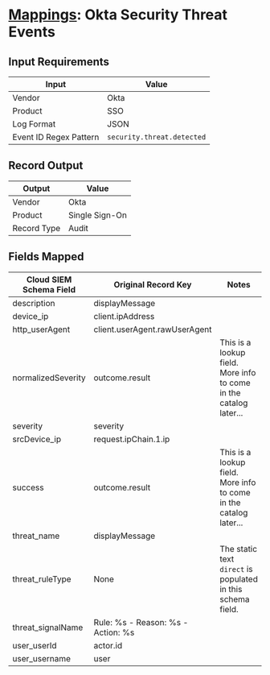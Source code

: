 # [Mappings](README.md): Okta Security Threat Events

## Input Requirements

|Input|Value|
|-----|-----|
|Vendor|Okta|
|Product|SSO|
|Log Format|JSON|
|Event ID Regex Pattern|`security.threat.detected`|

## Record Output

|Output|Value|
|------|-----|
|Vendor|Okta|
|Product|Single Sign-On|
|Record Type|Audit|

## Fields Mapped

|Cloud SIEM Schema Field|Original Record Key|Notes|
|-----------------------|-------------------|-----|
|description|displayMessage||
|device_ip|client.ipAddress||
|http_userAgent|client.userAgent.rawUserAgent||
|normalizedSeverity|outcome.result|This is a lookup field. More info to come in the catalog later...|
|severity|severity||
|srcDevice_ip|request.ipChain.1.ip||
|success|outcome.result|This is a lookup field. More info to come in the catalog later...|
|threat_name|displayMessage||
|threat_ruleType|None|The static text `direct` is populated in this schema field.|
|threat_signalName|Rule: %s - Reason: %s - Action: %s||
|user_userId|actor.id||
|user_username|user||

